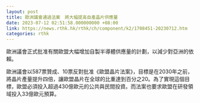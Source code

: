 ```yaml
---
layout: post
title: 歐洲議會通過法案　將大幅提高自產晶片供應量
date: 2023-07-12 02:51:58.000000000 +08:00
link: https://news.rthk.hk/rthk/ch/component/k2/1708451-20230712.htm
categories: rthk
---
```


歐洲議會正式批准有關歐盟大幅增加自製半導體供應量的計劃，以減少對亞洲的依賴。

歐洲議會以587票贊成、10票反對批准《歐盟晶片法案》，目標是在2030年之前，將晶片產量提升四倍，讓歐盟晶片在全球的比重達到百分之20。為了實現這個目標，歐盟必須投入超過430億歐元的公共與民間投資。而法案也要求歐盟在研發領域投入33億歐元預算。
